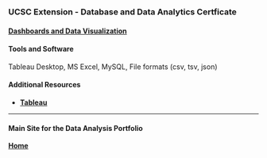 ### UCSC Extension - Database and Data Analytics Certficate

#### [Dashboards and Data Visualization](https://dduril.github.io/ucscx-data-analytics/data-viz/)



#### Tools and Software

Tableau Desktop, MS Excel, MySQL, File formats (csv, tsv, json)

#### Additional Resources

- **[Tableau](https://www.tableau.com/)**

---

#### Main Site for the Data Analysis Portfolio

**[Home](https://dduril.github.io/ucscx-data-analytics/)**